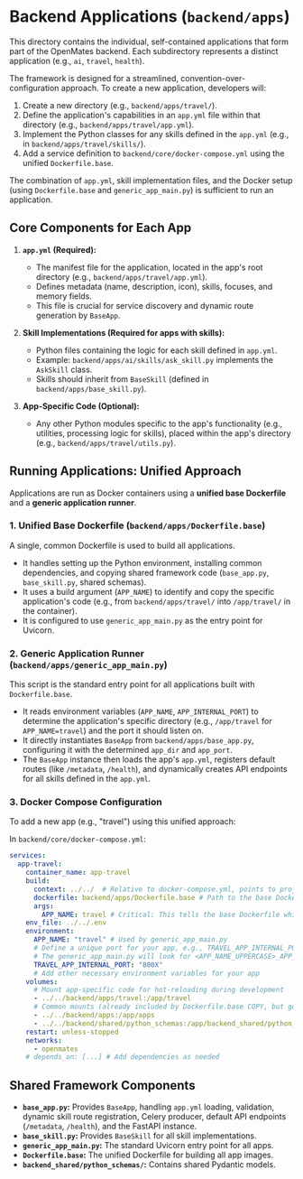 # Backend Applications (`backend/apps`)

This directory contains the individual, self-contained applications that form part of the OpenMates backend. Each subdirectory represents a distinct application (e.g., `ai`, `travel`, `health`).

The framework is designed for a streamlined, convention-over-configuration approach. To create a new application, developers will:
1.  Create a new directory (e.g., `backend/apps/travel/`).
2.  Define the application's capabilities in an `app.yml` file within that directory (e.g., `backend/apps/travel/app.yml`).
3.  Implement the Python classes for any skills defined in the `app.yml` (e.g., in `backend/apps/travel/skills/`).
4.  Add a service definition to `backend/core/docker-compose.yml` using the unified `Dockerfile.base`.

The combination of `app.yml`, skill implementation files, and the Docker setup (using `Dockerfile.base` and `generic_app_main.py`) is sufficient to run an application.

## Core Components for Each App

1.  **`app.yml` (Required):**
    *   The manifest file for the application, located in the app's root directory (e.g., `backend/apps/travel/app.yml`).
    *   Defines metadata (name, description, icon), skills, focuses, and memory fields.
    *   This file is crucial for service discovery and dynamic route generation by `BaseApp`.

2.  **Skill Implementations (Required for apps with skills):**
    *   Python files containing the logic for each skill defined in `app.yml`.
    *   Example: `backend/apps/ai/skills/ask_skill.py` implements the `AskSkill` class.
    *   Skills should inherit from `BaseSkill` (defined in `backend/apps/base_skill.py`).

3.  **App-Specific Code (Optional):**
    *   Any other Python modules specific to the app's functionality (e.g., utilities, processing logic for skills), placed within the app's directory (e.g., `backend/apps/travel/utils.py`).

## Running Applications: Unified Approach

Applications are run as Docker containers using a **unified base Dockerfile** and a **generic application runner**.

### 1. Unified Base Dockerfile (`backend/apps/Dockerfile.base`)

A single, common Dockerfile is used to build all applications.
*   It handles setting up the Python environment, installing common dependencies, and copying shared framework code (`base_app.py`, `base_skill.py`, shared schemas).
*   It uses a build argument (`APP_NAME`) to identify and copy the specific application's code (e.g., from `backend/apps/travel/` into `/app/travel/` in the container).
*   It is configured to use `generic_app_main.py` as the entry point for Uvicorn.

### 2. Generic Application Runner (`backend/apps/generic_app_main.py`)

This script is the standard entry point for all applications built with `Dockerfile.base`.
*   It reads environment variables (`APP_NAME`, `APP_INTERNAL_PORT`) to determine the application's specific directory (e.g., `/app/travel` for `APP_NAME=travel`) and the port it should listen on.
*   It directly instantiates `BaseApp` from `backend/apps/base_app.py`, configuring it with the determined `app_dir` and `app_port`.
*   The `BaseApp` instance then loads the app's `app.yml`, registers default routes (like `/metadata`, `/health`), and dynamically creates API endpoints for all skills defined in the `app.yml`.

### 3. Docker Compose Configuration

To add a new app (e.g., "travel") using this unified approach:

In `backend/core/docker-compose.yml`:
```yaml
services:
  app-travel:
    container_name: app-travel
    build:
      context: ../../  # Relative to docker-compose.yml, points to project root
      dockerfile: backend/apps/Dockerfile.base # Path to the base Dockerfile
      args:
        APP_NAME: travel # Critical: This tells the base Dockerfile which app to build
    env_file: ../../.env
    environment:
      APP_NAME: "travel" # Used by generic_app_main.py
      # Define a unique port for your app, e.g., TRAVEL_APP_INTERNAL_PORT
      # The generic_app_main.py will look for <APP_NAME_UPPERCASE>_APP_INTERNAL_PORT
      TRAVEL_APP_INTERNAL_PORT: "800X" 
      # Add other necessary environment variables for your app
    volumes:
      # Mount app-specific code for hot-reloading during development
      - ../../backend/apps/travel:/app/travel
      # Common mounts (already included by Dockerfile.base COPY, but good for dev hot-reload)
      - ../../backend/apps:/app/apps 
      - ../../backend/shared/python_schemas:/app/backend_shared/python_schemas
    restart: unless-stopped
    networks:
      - openmates
    # depends_on: [...] # Add dependencies as needed
```

## Shared Framework Components

*   **`base_app.py`:** Provides `BaseApp`, handling `app.yml` loading, validation, dynamic skill route registration, Celery producer, default API endpoints (`/metadata`, `/health`), and the FastAPI instance.
*   **`base_skill.py`:** Provides `BaseSkill` for all skill implementations.
*   **`generic_app_main.py`:** The standard Uvicorn entry point for all apps.
*   **`Dockerfile.base`:** The unified Dockerfile for building all app images.
*   **`backend_shared/python_schemas/`:** Contains shared Pydantic models.